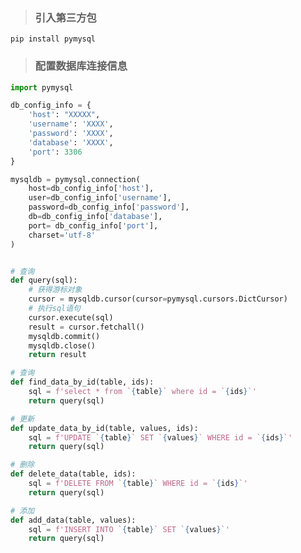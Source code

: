 <!--
 * @Author: mengkun822 1197235402@qq.com
 * @Date: 2023-06-17 16:12:00
 * @LastEditors: mengkun822 1197235402@qq.com
 * @LastEditTime: 2023-06-17 16:30:43
 * @FilePath: \knowledge_planet\docs\md\Python\连接mysql.md
 * @Description: 这是默认设置,请设置`customMade`, 打开koroFileHeader查看配置 进行设置: https://github.com/OBKoro1/koro1FileHeader/wiki/%E9%85%8D%E7%BD%AE
-->

> ### 引入第三方包

```linux
pip install pymysql
```

> ### 配置数据库连接信息

```python
import pymysql

db_config_info = {
    'host': "XXXXX",
    'username': 'XXXX',
    'password': 'XXXX',
    'database': 'XXXX',
    'port': 3306
}

mysqldb = pymysql.connection(
    host=db_config_info['host'],
    user=db_config_info['username'],
    password=db_config_info['password'],
    db=db_config_info['database'],
    port= db_config_info['port'],
    charset='utf-8'
)


# 查询
def query(sql):
    # 获得游标对象
    cursor = mysqldb.cursor(cursor=pymysql.cursors.DictCursor)
    # 执行sql语句
    cursor.execute(sql)
    result = cursor.fetchall()
    mysqldb.commit()
    mysqldb.close()
    return result

# 查询
def find_data_by_id(table, ids):
    sql = f'select * from `{table}` where id = `{ids}`'
    return query(sql)

# 更新
def update_data_by_id(table, values, ids):
    sql = f'UPDATE `{table}` SET `{values}` WHERE id = `{ids}`'
    return query(sql)

# 删除
def delete_data(table, ids):
    sql = f'DELETE FROM `{table}` WHERE id = `{ids}`'
    return query(sql)

# 添加
def add_data(table, values):
    sql = f'INSERT INTO `{table}` SET `{values}`'
    return query(sql)

```
